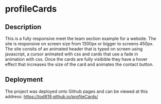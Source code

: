 # profileCards

## Description

This is a fully responsive meet the team section example for a website. The site is responsive on screen size from 1300px or bigger to screens 450px.
The site consits of an animated header that is typed on screen using javascript, a cursor animated with css and cards that use a fade in animation with css.
Once the cards are fully visibible they have a hover effect that increases the size of the card and animates the contact button.

## Deployment

The project was deployed onto Github pages and can be viewed at this address: https://tod619.github.io/profileCards/
